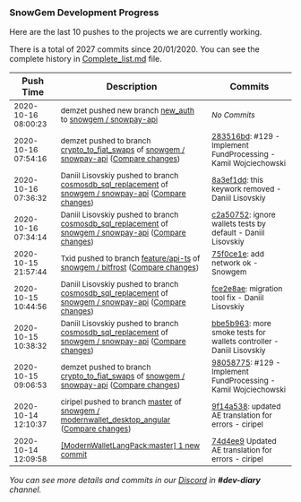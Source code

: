 
### SnowGem Development Progress

Here are the last 10 pushes to the projects we are currently working.

There is a total of 2027 commits since 20/01/2020. You can see the complete history in
 [Complete_list.md](Complete_list.md) file.

| Push Time | Description | Commits |
| --- | --- | --- |
| <sub>2020-10-16 08:00:23</sub> | <sub>demzet pushed new branch [new\_auth](https://gitlab.com/snowgem/snowpay-api/commits/new_auth) to [snowgem / snowpay\-api](https://gitlab.com/snowgem/snowpay-api)</sub> | <sub>_No Commits_</sub> |
| <sub>2020-10-16 07:54:16</sub> | <sub>demzet pushed to branch [crypto\_to\_fiat\_swaps](https://gitlab.com/snowgem/snowpay-api/commits/crypto_to_fiat_swaps) of [snowgem / snowpay\-api](https://gitlab.com/snowgem/snowpay-api) ([Compare changes](https://gitlab.com/snowgem/snowpay-api/compare/98058775b2fae9704fab1f92df47bbf65dfcc790...283516bd74fa26caf7be96770334b6f33de3edb2))</sub> | <sub>[283516bd](https://gitlab.com/snowgem/snowpay-api/-/commit/283516bd74fa26caf7be96770334b6f33de3edb2): #129 - Implement FundProcessing - Kamil Wojciechowski</sub> |
| <sub>2020-10-16 07:36:32</sub> | <sub>Daniil Lisovskiy pushed to branch [cosmosdb\_sql\_replacement](https://gitlab.com/snowgem/snowpay-api/commits/cosmosdb_sql_replacement) of [snowgem / snowpay\-api](https://gitlab.com/snowgem/snowpay-api) ([Compare changes](https://gitlab.com/snowgem/snowpay-api/compare/c2a50752cae668c83ba5997b530020cd2be59cc1...8a3ef1dd9388e7670321e33eeb702b6cb182483e))</sub> | <sub>[8a3ef1dd](https://gitlab.com/snowgem/snowpay-api/-/commit/8a3ef1dd9388e7670321e33eeb702b6cb182483e): this keywork removed - Daniil Lisovskiy</sub> |
| <sub>2020-10-16 07:34:14</sub> | <sub>Daniil Lisovskiy pushed to branch [cosmosdb\_sql\_replacement](https://gitlab.com/snowgem/snowpay-api/commits/cosmosdb_sql_replacement) of [snowgem / snowpay\-api](https://gitlab.com/snowgem/snowpay-api) ([Compare changes](https://gitlab.com/snowgem/snowpay-api/compare/fce2e8aeb2ad8282d7303655867d00bae81a8684...c2a50752cae668c83ba5997b530020cd2be59cc1))</sub> | <sub>[c2a50752](https://gitlab.com/snowgem/snowpay-api/-/commit/c2a50752cae668c83ba5997b530020cd2be59cc1): ignore wallets tests by default - Daniil Lisovskiy</sub> |
| <sub>2020-10-15 21:57:44</sub> | <sub>Txid pushed to branch [feature/api\-ts](https://gitlab.com/snowgem/bitfrost/commits/feature/api-ts) of [snowgem / bitfrost](https://gitlab.com/snowgem/bitfrost) ([Compare changes](https://gitlab.com/snowgem/bitfrost/compare/462474f4c12fc73d16ad585d57dea0c443afee0c...75f0ce1e88f491f5a4c67838a69b2c6e3b673e9a))</sub> | <sub>[75f0ce1e](https://gitlab.com/snowgem/bitfrost/-/commit/75f0ce1e88f491f5a4c67838a69b2c6e3b673e9a): add network ok - Snowgem</sub> |
| <sub>2020-10-15 10:44:56</sub> | <sub>Daniil Lisovskiy pushed to branch [cosmosdb\_sql\_replacement](https://gitlab.com/snowgem/snowpay-api/commits/cosmosdb_sql_replacement) of [snowgem / snowpay\-api](https://gitlab.com/snowgem/snowpay-api) ([Compare changes](https://gitlab.com/snowgem/snowpay-api/compare/bbe5b963b65c1ccd60e852f58d94bae874e8c227...fce2e8aeb2ad8282d7303655867d00bae81a8684))</sub> | <sub>[fce2e8ae](https://gitlab.com/snowgem/snowpay-api/-/commit/fce2e8aeb2ad8282d7303655867d00bae81a8684): migration tool fix - Daniil Lisovskiy</sub> |
| <sub>2020-10-15 10:38:32</sub> | <sub>Daniil Lisovskiy pushed to branch [cosmosdb\_sql\_replacement](https://gitlab.com/snowgem/snowpay-api/commits/cosmosdb_sql_replacement) of [snowgem / snowpay\-api](https://gitlab.com/snowgem/snowpay-api) ([Compare changes](https://gitlab.com/snowgem/snowpay-api/compare/dbf7db9da50e0e21df2f027f7999001bdd591486...bbe5b963b65c1ccd60e852f58d94bae874e8c227))</sub> | <sub>[bbe5b963](https://gitlab.com/snowgem/snowpay-api/-/commit/bbe5b963b65c1ccd60e852f58d94bae874e8c227): more smoke tests for wallets controller - Daniil Lisovskiy</sub> |
| <sub>2020-10-15 09:06:53</sub> | <sub>demzet pushed to branch [crypto\_to\_fiat\_swaps](https://gitlab.com/snowgem/snowpay-api/commits/crypto_to_fiat_swaps) of [snowgem / snowpay\-api](https://gitlab.com/snowgem/snowpay-api) ([Compare changes](https://gitlab.com/snowgem/snowpay-api/compare/79700c17adf3c92fe95986cc11690d2fe00d3cc2...98058775b2fae9704fab1f92df47bbf65dfcc790))</sub> | <sub>[98058775](https://gitlab.com/snowgem/snowpay-api/-/commit/98058775b2fae9704fab1f92df47bbf65dfcc790): #129 - Implement FundProcessing - Kamil Wojciechowski</sub> |
| <sub>2020-10-14 12:10:37</sub> | <sub>ciripel pushed to branch [master](https://gitlab.com/snowgem/modernwallet_desktop_angular/commits/master) of [snowgem / modernwallet\_desktop\_angular](https://gitlab.com/snowgem/modernwallet_desktop_angular) ([Compare changes](https://gitlab.com/snowgem/modernwallet_desktop_angular/compare/daf18f35617f50eda34968eb6166f786740df8aa...9f14a538ecf388d66231b37fe1f9166b02290f27))</sub> | <sub>[9f14a538](https://gitlab.com/snowgem/modernwallet_desktop_angular/-/commit/9f14a538ecf388d66231b37fe1f9166b02290f27): updated AE translation for errors - ciripel</sub> |
| <sub>2020-10-14 12:09:58</sub> | <sub>[[ModernWalletLangPack:master] 1 new commit](https://github.com/Snowgem/ModernWalletLangPack/commit/74d4ee977e65967d481e23f5ee027040566c51a3)</sub> | <sub>[74d4ee9](https://github.com/Snowgem/ModernWalletLangPack/commit/74d4ee977e65967d481e23f5ee027040566c51a3) Updated AE translation for errors - ciripel</sub> |

_You can see more details and commits in our [Discord](https://discord.gg/zumGnbg) in **#dev-diary** channel._
